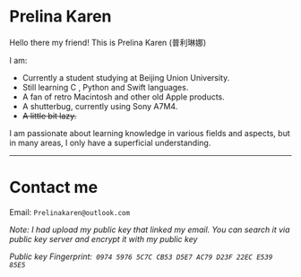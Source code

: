 # Prelina Karen

Hello there my friend! This is Prelina Karen (普利琳娜)

I am:

- Currently a student studying at Beijing Union University.
- Still learning C , Python and Swift languages.
- A fan of retro Macintosh and other old Apple products.
- A shutterbug, currently using  Sony A7M4.
- ~~A little bit lazy.~~

I am passionate about learning knowledge in various fields and aspects, but in many areas, I only have a superficial understanding.

---

# Contact me

Email: ```Prelinakaren@outlook.com```

   *Note: I had upload my public key that linked my email. You can search it via public key server and encrypt it with my public key*

   *Public key Fingerprint:``` 0974 5976 5C7C CB53 D5E7 AC79 D23F 22EC E539 85E5```*

 

